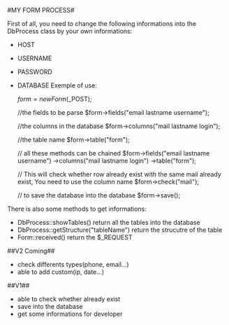 #MY FORM PROCESS#


First of all, you need to change the following informations into the DbProcess class by your own informations:
- HOST
- USERNAME
- PASSWORD
- DATABASE
Exemple of use:

	$form =  new Form($_POST);

	//the fields to be parse
	$form->fields("email lastname username");

	//the columns in the database
	$form->columns("mail lastname login");

	//the table name
	$form->table("form");

	// all these methods can be chained
	$form->fields("email lastname username")
		->columns("mail lastname login")
		->table("form");

	// This will check whether row already exist with the same mail already exist, You need to use the column name
	$form->check("mail"); 

	// to save the database into the database
	$form->save(); 

There is also some methods to get informations:
- DbProcess::showTables() return all the tables into the database
- DbProcess::getStructure("tableName") return the strucutre of the table
- Form::received() return the $_REQUEST

##V2 Coming##

- check differents types(phone, email...)
- able to add custom(ip, date...)


##V1##

- able to check whether already exist
- save into the database
- get some informations for developer

